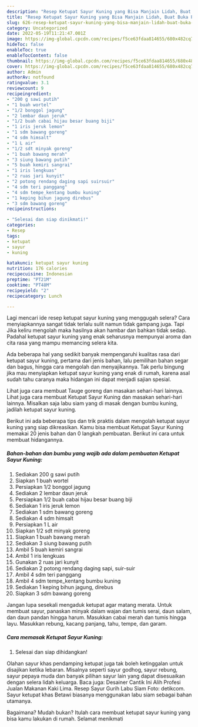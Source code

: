 ```yaml
---
description: "Resep Ketupat Sayur Kuning yang Bisa Manjain Lidah, Buat Buka Puasa}"
title: "Resep Ketupat Sayur Kuning yang Bisa Manjain Lidah, Buat Buka Puasa}"
slug: 626-resep-ketupat-sayur-kuning-yang-bisa-manjain-lidah-buat-buka-puasa
category: Uncategorized
date: 2022-05-19T11:21:47.001Z
image: https://img-global.cpcdn.com/recipes/f5ce63fdaa814655/680x482cq70/ketupat-sayur-kuning-foto-resep-utama.jpg
hideToc: false
enableToc: true
enableTocContent: false
thumbnail: https://img-global.cpcdn.com/recipes/f5ce63fdaa814655/680x482cq70/ketupat-sayur-kuning-foto-resep-utama.jpg
cover: https://img-global.cpcdn.com/recipes/f5ce63fdaa814655/680x482cq70/ketupat-sayur-kuning-foto-resep-utama.jpg
author: Admin
authorAv: notfound
ratingvalue: 3.1
reviewcount: 9
recipeingredient:
- "200 g sawi putih"
- "1 buah wortel"
- "1/2 bonggol jagung"
- "2 lembar daun jeruk"
- "1/2 buah cabai hijau besar buang biji"
- "1 iris jeruk lemon"
- "1 sdm bawang goreng"
- "4 sdm himsalt"
- "1 L air"
- "1/2 sdt minyak goreng"
- "1 buah bawang merah"
- "3 siung bawang putih"
- "5 buah kemiri sangrai"
- "1 iris lengkuas"
- "2 ruas jari kunyit"
- "2 potong rendang daging sapi suirsuir"
- "4 sdm teri panggang"
- "4 sdm tempe_kentang bumbu kuning"
- "1 keping bihun jagung direbus"
- "3 sdm bawang goreng"
recipeinstructions:

- "Selesai dan siap dinikmati!"
categories:
- Resep
tags:
- ketupat
- sayur
- kuning

katakunci: ketupat sayur kuning 
nutrition: 176 calories
recipecuisine: Indonesian
preptime: "PT21M"
cooktime: "PT48M"
recipeyield: "2"
recipecategory: Lunch

---
```



Lagi mencari ide resep ketupat sayur kuning yang menggugah selera? Cara menyiapkannya sangat tidak terlalu sulit namun tidak gampang juga. Tapi Jika keliru mengolah maka hasilnya akan hambar dan bahkan tidak sedap. Padahal ketupat sayur kuning yang enak seharusnya mempunyai aroma dan cita rasa yang mampu memancing selera kita.


Ada beberapa hal yang sedikit banyak mempengaruhi kualitas rasa dari ketupat sayur kuning, pertama dari jenis bahan, lalu pemilihan bahan segar dan bagus, hingga cara mengolah dan menyajikannya. Tak perlu bingung jika mau menyiapkan ketupat sayur kuning yang enak di rumah, karena asal sudah tahu caranya maka hidangan ini dapat menjadi sajian spesial.

Lihat juga cara membuat Tauge goreng dan masakan sehari-hari lainnya. Lihat juga cara membuat Ketupat Sayur Kuning dan masakan sehari-hari lainnya. Misalkan saja labu siam yang di masak dengan bumbu kuning, jadilah ketupat sayur kuning.


Berikut ini ada beberapa tips dan trik praktis dalam mengolah ketupat sayur kuning yang siap dikreasikan. Kamu bisa membuat Ketupat Sayur Kuning memakai 20 jenis bahan dan 0 langkah pembuatan. Berikut ini cara untuk membuat hidangannya.

<!--inarticleads1-->

##### Bahan-bahan dan bumbu yang wajib ada dalam pembuatan Ketupat Sayur Kuning:

1. Sediakan 200 g sawi putih
1. Siapkan 1 buah wortel
1. Persiapkan 1/2 bonggol jagung
1. Sediakan 2 lembar daun jeruk
1. Persiapkan 1/2 buah cabai hijau besar buang biji
1. Sediakan 1 iris jeruk lemon
1. Sediakan 1 sdm bawang goreng
1. Sediakan 4 sdm himsalt
1. Persiapkan 1 L air
1. Siapkan 1/2 sdt minyak goreng
1. Siapkan 1 buah bawang merah
1. Sediakan 3 siung bawang putih
1. Ambil 5 buah kemiri sangrai
1. Ambil 1 iris lengkuas
1. Gunakan 2 ruas jari kunyit
1. Sediakan 2 potong rendang daging sapi, suir-suir
1. Ambil 4 sdm teri panggang
1. Ambil 4 sdm tempe_kentang bumbu kuning
1. Sediakan 1 keping bihun jagung, direbus
1. Siapkan 3 sdm bawang goreng


Jangan lupa sesekali mengaduk ketupat agar matang merata. Untuk membuat sayur, panaskan minyak dalam wajan dan tumis serai, daun salam, dan daun pandan hingga harum. Masukkan cabai merah dan tumis hingga layu. Masukkan rebung, kacang panjang, tahu, tempe, dan garam. 

<!--inarticleads2-->

##### Cara memasak Ketupat Sayur Kuning:


1. Selesai dan siap dihidangkan!

Olahan sayur khas pendamping ketupat juga tak boleh ketinggalan untuk disajikan ketika lebaran. Misalnya seperti sayur godhog, sayur rebung, sayur pepaya muda dan banyak pilihan sayur lain yang dapat disesuaikan dengan selera lidah keluarga. Baca juga: Desainer Cantik Ini Alih Profesi Jualan Makanan Kaki Lima. Resep Sayur Gurih Labu Siam Foto: detikcom. Sayur ketupat khas Betawi biasanya menggunakan labu siam sebagai bahan utamanya. 

Bagaimana? Mudah bukan? Itulah cara membuat ketupat sayur kuning yang bisa kamu lakukan di rumah. Selamat menikmati
